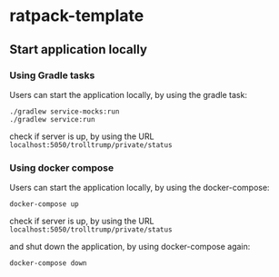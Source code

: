 # ratpack-template

## Start application locally

### Using Gradle tasks
Users can start the application locally, by using the gradle task:
```shell
./gradlew service-mocks:run
./gradlew service:run
```
check if server is up, by using the URL `localhost:5050/trolltrump/private/status`

### Using docker compose
Users can start the application locally, by using the docker-compose:
```shell
docker-compose up
```
check if server is up, by using the URL `localhost:5050/trolltrump/private/status`

and shut down the application, by using docker-compose again:
```shell
docker-compose down
```
